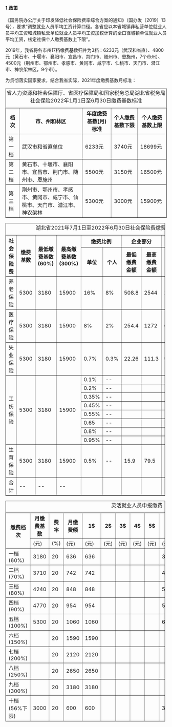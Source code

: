 #### 1.政策
<p>《国务院办公厅关于印发降低社会保险费率综合方案的通知》（国办发〔2019〕13号），要求“调整就业人员平均工资计算口径。各省应以本省城镇非私营单位就业人员平均工资和城镇私营单位就业人员平均工资加权计算的全口径城镇单位就业人员平均工资，核定社保个人缴费基数上下限”。</p>
<p>2019年，我省将各市州17档缴费基数归并为3档：6233元（武汉和省直）、4800元（黄石市、十堰市、襄阳市、宜昌市、荆门市、随州市、恩施州，7个市州）、4500元（荆州市、鄂州市、孝感市、黄冈市、咸宁市、仙桃市、天门市、潜江市、神农架林区，9个市）。</p>
<p>为贯彻落实国家要求，结合我省实际，2021年度缴费基数月标准：</p>

<table style="width=99%" border="1">
<caption>省人力资源和社会保障厅、省医疗保障局和国家税务总局湖北省税务局社会保险2022年1月1日至6月30日缴费基数标准</caption>
<tr>
    <th>档次</th>
    <th>市、州和林区</th>
    <th>年度缴费基数(月)标准</th>
    <th>个人缴费基数下限</th>
    <th>个人缴费基数上限</th>
</tr>
<tr>
    <td>第一档</td>
    <td>武汉市和省直单位</td>
    <td>6233元</td>
    <td>3740元</td>
    <td>18699元</td>
</tr>
<tr>
    <td>第二档</td>
    <td>黄石市、十堰市、襄阳市、宜昌市、荆门市、随州市、恩施州</td>
    <td>5500元</td>
    <td>3150元</td>
    <td>16500元</td>
</tr>
<tr>
    <td>第三档</td>
    <td>荆州市、鄂州市、孝感市、黄冈市、咸宁市、仙桃市、天门市、潜江市、神农架林</td>
    <td>5300元</td>
    <td>3000元</td>
    <td>15900元</td>
</tr>
</table>
<div STYLE="page-break-after: always;"></div>
<table style="width: 99%;", border="1">
<caption>湖北省2021年7月1日至2022年6月30日社会保险费缴费基数和比例</caption>
<tr>
<th rowspan="2">社会保险费</th>
<th rowspan="2">缴费基数</th>
<th rowspan="2">最低缴费基数(60%)</th>
<th rowspan="2">最高缴费基数(300%)</th>
<th colspan="2">缴费比例</th>
<th colspan="2">企业部分</th>
<th colspan="2">个人部分</th>
<th colspan="2">合计</th>
</tr>
<tr>
<th>单位</th>
<th>个人</th>
<th>最低缴费金额</th>
<th>最高缴费金额</th>
<th>最低缴费金额</th>
<th>最高缴费金额</th>
<th>最低</th>
<th>最高</th>
</tr>
<tr>
<td>养老保险</td>
<td>5300</td>
<td>3180</td>
<td>15900</td>
<td>16%</td>
<td>8%</td>
<td>508.8</td>
<td>2544</td>
<td>254.4</td>
<td>1272</td>
<td></td>
<td></td>
</tr>
<tr>
<td>医疗保险</td>
<td>5300</td>
<td>3180</td>
<td>15900</td>
<td>8%</td>
<td>2%</td>
<td>254.4</td>
<td>1272</td>
<td>63.6</td>
<td>318</td>
<td></td>
<td></td>
</tr>
<tr>
<td>失业保险</td>
<td>5300</td>
<td>3180</td>
<td>15900</td>
<td>0.7%</td>
<td>0.3%</td>
<td>22.26</td>
<td>111.3</td>
<td>9.54</td>
<td>47.7</td>
<td></td>
<td></td>
</tr>
<tr>
<td rowspan="8">工伤保险</td>
<td rowspan="8">5300</td>
<td rowspan="8">3180</td>
<td rowspan="8">15900</td>
<td>0.1%</td>
<td>--</td>
<td></td>
<td></td>
<td>--</td>
<td>--</td>
<td></td>
<td></td>
</tr>
<td>0.2%</td>
<td>--</td>
<td></td>
<td></td>
<td>--</td>
<td>--</td>
<td></td>
<td></td>
</tr>
<tr>
<td>0.35%</td>
<td>--</td>
<td></td>
<td></td>
<td>--</td>
<td>--</td>
<td></td>
<td></td>
</tr>
<tr>
<td>0.45%</td>
<td>--</td>
<td></td>
<td></td>
<td>--</td>
<td>--</td>
<td></td>
<td></td>
</tr>
<tr>
<td>0.55%</td>
<td>--</td>
<td></td>
<td></td>
<td>--</td>
<td>--</td>
<td></td>
<td></td>
</tr>
<tr>
<td>0.65</td>
<td>--</td>
<td></td>
<td></td>
<td>--</td>
<td>--</td>
<td></td>
<td></td>
</tr>
<tr>
<td>0.8%</td>
<td>--</td>
<td></td>
<td></td>
<td>--</td>
<td>--</td>
<td></td>
<td></td>
</tr>
<tr>
<td>0.95%</td>
<td>--</td>
<td></td>
<td></td>
<td>--</td>
<td>--</td>
<td></td>
<td></td>
</tr>
<tr>
<td>生育保险</td>
<td>5300</td>
<td>3180</td>
<td>15900</td>
<td>0.5%</td>
<td>--</td>
<td>15.9</td>
<td>79.5</td>
<td>--</td>
<td>--</td>
<td></td>
<td></td>
</tr>
<tr>
<td>合计</td>
<td>--</td>
<td>--</td>
<td>--</td>
<td></td>
<td></td>
<td></td>
<td></td>
<td></td>
<td></td>
<td></td>
<td></td>
</tr>
 </table>
<div STYLE="page-break-after: always;"></div>
<table style="width: 99%;", border="1">
<caption>灵活就业人员申报缴费</caption>
<tr>
<th rowspan="2">缴费档次</th>
<th>月缴费基数</th>
<th>费率</th>
<th>月缴费额</th>
<th>1$</th>
<th>2$</th>
<th>3$</th>
<th>4$</th>
<th>5$</th>
<th>6$</th>
<th>7$</th>
<th>8$</th>
<th>9$</th>
<th>10$</th>
<th>11$</th>
<th>12$</th>
</tr>
<tr>
<td>(元)</td>
<td>(%)</td>
<td>(元)</td>
<td>(元)</td>
<td>(元)</td>
<td>(元)</td>
<td>(元)</td>
<td>(元)</td>
<td>(元)</td>
<td>(元)</td>
<td>(元)</td>
<td>(元)</td>
<td>(元)</td>
<td>(元)</td>
<td>(元)</td>
</tr>
<tr>
<td>一档(60%)</td>
<td>3180</td>
<td>20</td>
<td>636</td>
<td>636</td>
<td></td>
<td></td>
<td></td>
<td></td>
<td>3816</td>
<td></td>
<td></td>
<td></td>
<td></td>
<td></td>
<td></td>
</tr>
<tr>
<td>二档(70%)</td>
<td>3710</td>
<td>20</td>
<td>742</td>
<td>742</td>
<td></td>
<td></td>
<td></td>
<td></td>
<td>4452</td>
<td></td>
<td></td>
<td></td>
<td></td>
<td></td>
<td></td>
</tr>
<tr>
<td>三档(80%)</td>
<td>4240</td>
<td>20</td>
<td>848</td>
<td>848</td>
<td></td>
<td></td>
<td></td>
<td></td>
<td>5088</td>
<td></td>
<td></td>
<td></td>
<td></td>
<td></td>
<td></td>
</tr>
<tr>
<td>四档(90%)</td>
<td>4770</td>
<td>20</td>
<td>954</td>
<td>954</td>
<td></td>
<td></td>
<td></td>
<td></td>
<td>5724</td>
<td></td>
<td></td>
<td></td>
<td></td>
<td></td>
<td></td>
</tr>
<tr>
<td>五档(100%)</td>
<td>5300</td>
<td>20</td>
<td>1060</td>
<td>1060</td>
<td></td>
<td></td>
<td></td>
<td></td>
<td>6360</td>
<td></td>
<td></td>
<td></td>
<td></td>
<td></td>
<td></td>
</tr>
<tr>
<td>六档(150%)</td>
<td></td>
<td>20</td>
<td>1590</td>
<td>1590</td>
<td></td>
<td></td>
<td></td>
<td></td>
<td></td>
<td></td>
<td></td>
<td></td>
<td></td>
<td></td>
<td></td>
</tr>
<td>七档(200%)</td>
<td></td>
<td>20</td>
<td>2120</td>
<td>2120</td>
<td></td>
<td></td>
<td></td>
<td></td>
<td></td>
<td></td>
<td></td>
<td></td>
<td></td>
<td></td>
<td></td>
<tr>
<td>八档(250%)</td>
<td></td>
<td>20</td>
<td>2650</td>
<td>2650</td>
<td></td>
<td></td>
<td></td>
<td></td>
<td></td>
<td></td>
<td></td>
<td></td>
<td></td>
<td></td>
<td></td>
</tr>
<tr>
<td>九档(300%)</td>
<td></td>
<td>20</td>
<td>3180</td>
<td>3180</td>
<td></td>
<td></td>
<td></td>
<td></td>
<td></td>
<td></td>
<td></td>
<td></td>
<td></td>
<td></td>
<td></td>
</tr>
<tr>
<td>十档(56%下限)</td>
<td>3000</td>
<td>20</td>
<td>600</td>
<td>600</td>
<td></td>
<td></td>
<td></td>
<td></td>
<td>3600</td>
<td></td>
<td></td>
<td></td>
<td></td>
<td></td>
<td></td>
</table>
